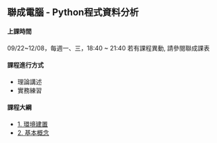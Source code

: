 ## 聯成電腦 - Python程式資料分析

#### 上課時間

09/22~12/08，每週一、三，18:40 ~ 21:40
若有課程異動, 請參閱聯成課表

#### 課程進行方式

- 理論講述
- 實務練習

#### 課程大綱
- [1. 環境建置](http://mirdex.github.io/Python_20250922/1.%20environment.slides.html)
- [2. 基本概念](http://mirdex.github.io/Python_20250922/2.%20basic%20concept.slides.html)
